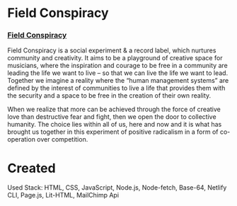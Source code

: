 # Field Conspiracy
### [Field Conspiracy](https://brave-hopper-2768dc.netlify.app/)
Field Conspiracy is a social experiment & a record label, which nurtures community and creativity. It aims to be a playground of creative space for musicians, where the inspiration and courage to be free in a community are leading the life we want to live – so that we can live the life we want to lead. Together we imagine a reality where the “human management systems” are defined by the interest of communities to live a life that provides them with the security and a space to be free in the creation of their own reality.

When we realize that more can be achieved through the force of creative love than destructive fear and fight, then we open the door to collective humanity. The choice lies within all of us, here and now and it is what has brought us together in this experiment of positive radicalism in a form of co-operation over competition.


# Created

Used Stack:
   HTML,
   CSS,
   JavaScript,
   Node.js,
   Node-fetch,
   Base-64,
   Netlify CLI,
   Page.js,
   Lit-HTML,
   MailChimp Api